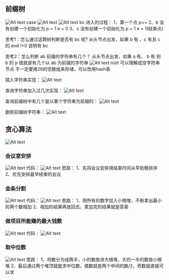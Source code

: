 ## 前缀树
![Alt text](image.png)
case
![Alt text](image-1.png)
![Alt text](image-2.png)
bc 进入的过程：
1、第一个点 p++ 
2、b 没有创建一个初始化为 p = 1 e = 0
3、c 没有创建一个初始化为 p = 1 e = 1(结束点)

思考1：怎么通过这颗树判断是否有 bc 呢?
从头节点出发，如果 b 有 、c 有且 c 的 end !=0 说明有 bc

思考2：怎么判断 ab 前缀的字符串有几个？
从头节点出发，如果 a 有、 b 有 则 b 的 p 值就是有几个以 ab 为前缀的字符串
![Alt text](image-4.png)
root 可以理解成空字符串节点
不一定要用26的空数组来存储，可以改用hash表

插入字符串实现：
![Alt text](image-3.png)

查询字符串加入过几次实现：
![Alt text](image-5.png)

查询前缀树中有几个是以某个字符串为前缀的：
![Alt text](image-6.png)

删除前缀树字符串：
![Alt text](image-7.png)

## 贪心算法
![Alt text](image-8.png)
### 会议室安排
![Alt text](image-9.png)
代码：
![Alt text](image-10.png)
思路：
1、先将会议安排用结束时间从早到晚排序
2、优先安排最早结束的会议

### 金条分割
![Alt text](image-11.png)
代码：
![Alt text](image-12.png)
思路：
1、把所有的数字加入小根堆，不断拿出最小的两个数相加
2、相加的结果再放回去，累加完的结果就是答案 

### 做项目所能赚的最大钱数
![Alt text](image-13.png)
代码：
![Alt text](image-14.png)

### 取中位数
![Alt text](image-15.png)
思路：
1、将数分为成两半，小的数放进大根堆，大的一半的数放小根堆
2、最后通过两个堆顶就能求中位数，偶数就是两个中间的数/2，奇数就直接可以求